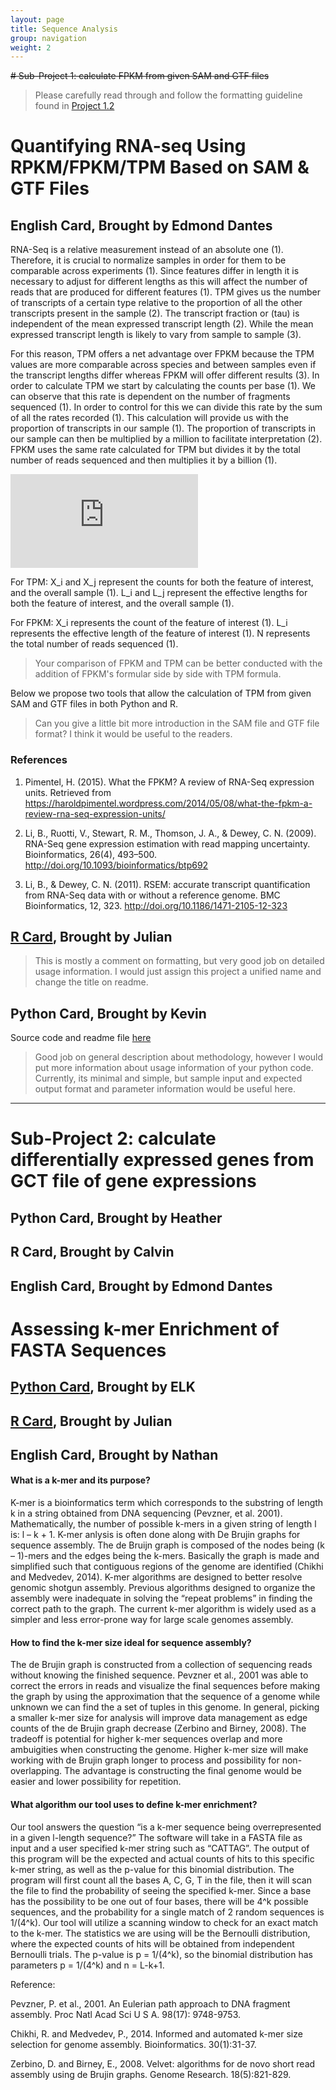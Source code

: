 ```yaml
---
layout: page
title: Sequence Analysis
group: navigation
weight: 2
---
```


~~# Sub-Project 1: calculate FPKM from given SAM and GTF files~~

> Please carefully read through and follow the formatting guideline found in [Project 1.2](http://cbb752spring2016.github.io/QCStep)

# Quantifying RNA-seq Using RPKM/FPKM/TPM Based on SAM & GTF Files

## English Card, Brought by Edmond Dantes

RNA-Seq is a relative measurement instead of an absolute one (1). Therefore, it is crucial to normalize samples in order for them to be comparable across experiments (1). Since features differ in length it is necessary to adjust for different lengths as this will affect the number of reads that are produced for different features (1). TPM gives us the number of transcripts of a certain type relative to the proportion of all the other transcripts present in the sample (2). The transcript fraction or (tau) is independent of the mean expressed transcript length (2). While the mean expressed transcript length is likely to vary from sample to sample (3). 

For this reason, TPM offers a net advantage over FPKM because the TPM values are more comparable across species and between samples even if the transcript lengths differ whereas FPKM will offer different results (3). In order to calculate TPM we start by calculating the counts per base (1). We can observe that this rate is dependent on the number of fragments sequenced (1). In order to control for this we can divide this rate by the sum of all the rates recorded (1). This calculation will provide us with the proportion of transcripts in our sample (1). The proportion of transcripts in our sample can then be multiplied by a million to facilitate interpretation (2). FPKM uses the same rate calculated for TPM but divides it by the total number of reads sequenced and then multiplies it by a billion (1).

![alt text][tpm]

[tpm]: https://s0.wp.com/latex.php?latex=%5Ctext%7BTPM%7D_i+%3D+%5Cdfrac%7BX_i%7D%7B%5Cwidetilde%7Bl%7D_i%7D+%5Ccdot+%5Cleft%28+%5Cdfrac%7B1%7D%7B%5Csum_j+%5Cdfrac%7BX_j%7D%7B%5Cwidetilde%7Bl%7D_j%7D%7D+%5Cright%29+%5Ccdot+10%5E6&bg=ffffff&fg=000000&s=0 "Formula for TPM"

For TPM: X_i and X_j represent the counts for both the feature of interest, and the overall sample (1).
         L_i and L_j represent the effective lengths for both the feature of interest, and the overall sample (1).
         
For FPKM: X_i represents the count of the feature of interest (1).
          L_i represents the effective length of the feature of interest (1).
          N represents the total number of reads sequenced (1). 

> Your comparison of FPKM and TPM can be better conducted with the addition of FPKM's formular side by side with TPM formula. 


Below we propose two tools that allow the calculation of TPM from given SAM and GTF files in both Python and R.


> Can you give a little bit more introduction in the SAM file and GTF file format? I think it would be useful to the readers.


### References

1) Pimentel, H. (2015). What the FPKM? A review of RNA-Seq expression units. Retrieved from https://haroldpimentel.wordpress.com/2014/05/08/what-the-fpkm-a-review-rna-seq-expression-units/

2) Li, B., Ruotti, V., Stewart, R. M., Thomson, J. A., & Dewey, C. N. (2009). RNA-Seq gene expression estimation with read mapping uncertainty. Bioinformatics, 26(4), 493–500. http://doi.org/10.1093/bioinformatics/btp692

3) Li, B., & Dewey, C. N. (2011). RSEM: accurate transcript quantification from RNA-Seq data with or without a reference genome. BMC Bioinformatics, 12, 323. http://doi.org/10.1186/1471-2105-12-323

## [R Card](https://github.com/jqz752/cbb752_2.2_R), Brought by Julian

> This is mostly a comment on formatting, but very good job on detailed usage information. I would just assign this project a unified name and change the title on readme.

## Python Card, Brought by Kevin
Source code and readme file [here](https://github.com/kevkid/cbb752_2.2_py)

> Good job on general description about methodology, however I would put more information about usage information of your python code. Currently, its minimal and simple, but sample input and expected output format and parameter information would be useful here.

---

# Sub-Project 2: calculate differentially expressed genes from GCT file of gene expressions

## Python Card, Brought by Heather


## R Card, Brought by Calvin


## English Card, Brought by Edmond Dantes



# Assessing k-mer Enrichment of FASTA Sequences

## [Python Card](https://github.com/EdKong/2.6_kmer_enrichment), Brought by ELK


## [R Card](https://github.com/jqz752/cbb752_2.6_R), Brought by Julian


## English Card, Brought by Nathan

#### What is a k-mer and its purpose?  

K-mer is a bioinformatics term which corresponds to the substring of length k in a string obtained from DNA sequencing (Pevzner, et al. 2001). Mathematically, the number of possible k-mers in a given string of length l is: l – k + 1. K-mer anlysis is often done along with De Brujin graphs for sequence assembly. The de Bruijn graph is composed of the nodes being (k – 1)-mers and the edges being the k-mers. Basically the graph is made and simplified such that contiguous regions of the genome are identified (Chikhi and Medvedev, 2014). K-mer algorithms are designed to better resolve genomic shotgun assembly. Previous algorithms designed to organize the assembly were inadequate in solving the “repeat problems” in finding the correct path to the graph. The current k-mer algorithm is widely used as a simpler and less error-prone way for large scale genomes assembly.  


#### How to find the k-mer size ideal for sequence assembly? 

The de Brujin graph is constructed from a collection of sequencing reads without knowing the finished sequence. Pevzner et al., 2001 was able to correct the errors in reads and visualize the final sequences before making the graph by using the approximation that the sequence of a genome while unknown we can find the a set of tuples in this genome. In general, picking a smaller k-mer size for analysis will improve data management as edge counts of the de Brujin graph decrease (Zerbino and Birney, 2008). The tradeoff is potential for higher k-mer sequences overlap and more ambuigities when constructing the genome. Higher k-mer size will make working with de Brujin graph longer to process and possibility for non-overlapping. The advantage is constructing the final genome would be easier and lower possibility for repetition. 


#### What algorithm our tool uses to define k-mer enrichment? 

Our tool answers the question “is a k-mer sequence being overrepresented in a given l-length sequence?” The software will take in a FASTA file as input and a user specified k-mer string such as “CATTAG”. The output of this program will be the expected and actual counts of hits to this specific k-mer string, as well as the p-value for this binomial distribution. The program will first count all the bases A, C, G, T in the file, then it will scan the file to find the probability of seeing the specified k-mer. Since a base has the possibility to be one out of four bases, there will be 4^k possible sequences, and the probability for a single match of 2 random sequences is 1/(4^k). Our tool will utilize a scanning window to check for an exact match to the k-mer. The statistics we are using will be the Bernoulli distribution, where the expected counts of hits will be obtained from independent Bernoulli trials. The p-value is p = 1/(4^k), so the binomial distribution has parameters p = 1/(4^k) and n = L-k+1. 

Reference:

Pevzner, P. et al., 2001. An Eulerian path approach to DNA fragment assembly. Proc Natl Acad Sci U S A. 98(17): 9748-9753. 

Chikhi, R. and Medvedev, P., 2014. Informed and automated k-mer size selection for genome assembly. Bioinformatics. 30(1):31-37.

Zerbino, D. and Birney, E., 2008. Velvet: algorithms for de novo short read assembly using de Brujin graphs. Genome Research. 18(5):821-829.
